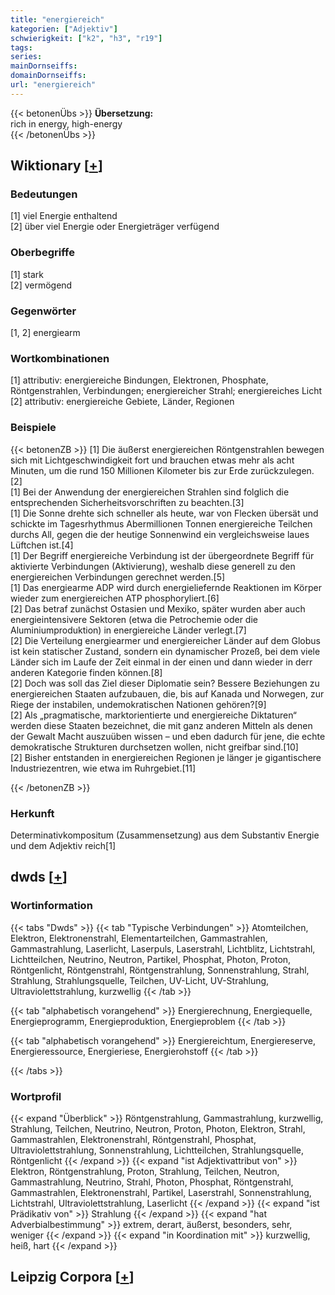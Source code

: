 ```yaml
---
title: "energiereich"
kategorien: ["Adjektiv"]
schwierigkeit: ["k2", "h3", "r19"]
tags:
series:
mainDornseiffs:
domainDornseiffs:
url: "energiereich"
---
```


{{< betonenÜbs >}}
**Übersetzung:**  
rich  in energy, high-energy  
{{< /betonenÜbs >}}

## Wiktionary [[+](https://de.wiktionary.org/wiki/energiereich)]

### Bedeutungen
[1] viel Energie enthaltend  
[2] über viel Energie oder Energieträger verfügend  

### Oberbegriffe
[1] stark  
[2] vermögend  

### Gegenwörter
[1, 2] energiearm  

### Wortkombinationen
[1] attributiv: energiereiche Bindungen, Elektronen, Phosphate, Röntgenstrahlen, Verbindungen; energiereicher Strahl; energiereiches Licht  
[2] attributiv: energiereiche Gebiete, Länder, Regionen  

### Beispiele
{{< betonenZB >}}
[1] Die äußerst energiereichen Röntgenstrahlen bewegen sich mit Lichtgeschwindigkeit fort und brauchen etwas mehr als acht Minuten, um die rund 150 Millionen Kilometer bis zur Erde zurückzulegen.[2]  
[1] Bei der Anwendung der energiereichen Strahlen sind folglich die entsprechenden Sicherheitsvorschriften zu beachten.[3]  
[1] Die Sonne drehte sich schneller als heute, war von Flecken übersät und schickte im Tagesrhythmus Abermillionen Tonnen energiereiche Teilchen durchs All, gegen die der heutige Sonnenwind ein vergleichsweise laues Lüftchen ist.[4]  
[1] Der Begriff energiereiche Verbindung ist der übergeordnete Begriff für aktivierte Verbindungen (Aktivierung), weshalb diese generell zu den energiereichen Verbindungen gerechnet werden.[5]  
[1] Das energiearme ADP wird durch energieliefernde Reaktionen im Körper wieder zum energiereichen ATP phosphoryliert.[6]  
[2] Das betraf zunächst Ostasien und Mexiko, später wurden aber auch energieintensivere Sektoren (etwa die Petrochemie oder die Aluminiumproduktion) in energiereiche Länder verlegt.[7]  
[2] Die Verteilung energiearmer und energiereicher Länder auf dem Globus ist kein statischer Zustand, sondern ein dynamischer Prozeß, bei dem viele Länder sich im Laufe der Zeit einmal in der einen und dann wieder in derr anderen Kategorie finden können.[8]  
[2] Doch was soll das Ziel dieser Diplomatie sein? Bessere Beziehungen zu energiereichen Staaten aufzubauen, die, bis auf Kanada und Norwegen, zur Riege der instabilen, undemokratischen Nationen gehören?[9]  
[2] Als „pragmatische, marktorientierte und energiereiche Diktaturen“ werden diese Staaten bezeichnet, die mit ganz anderen Mitteln als denen der Gewalt Macht auszuüben wissen – und eben dadurch für jene, die echte demokratische Strukturen durchsetzen wollen, nicht greifbar sind.[10]  
[2] Bisher entstanden in energiereichen Regionen je länger je gigantischere Industriezentren, wie etwa im Ruhrgebiet.[11]  

{{< /betonenZB >}}
### Herkunft
Determinativkompositum (Zusammensetzung) aus dem Substantiv Energie und dem Adjektiv reich[1]  



## dwds [[+](https://www.dwds.de/wb/energiereich)]

### Wortinformation
{{< tabs "Dwds" >}}
{{< tab "Typische Verbindungen" >}}
Atomteilchen, Elektron, Elektronenstrahl, Elementarteilchen, Gammastrahlen, Gammastrahlung, Laserlicht, Laserpuls, Laserstrahl, Lichtblitz, Lichtstrahl, Lichtteilchen, Neutrino, Neutron, Partikel, Phosphat, Photon, Proton, Röntgenlicht, Röntgenstrahl, Röntgenstrahlung, Sonnenstrahlung, Strahl, Strahlung, Strahlungsquelle, Teilchen, UV-Licht, UV-Strahlung, Ultraviolettstrahlung, kurzwellig
{{< /tab >}}

{{< tab "alphabetisch vorangehend" >}}
Energierechnung, Energiequelle, Energieprogramm, Energieproduktion, Energieproblem
{{< /tab >}}

{{< tab "alphabetisch vorangehend" >}}
Energiereichtum, Energiereserve, Energieressource, Energieriese, Energierohstoff
{{< /tab >}}

{{< /tabs >}}

### Wortprofil
{{< expand "Überblick" >}} Röntgenstrahlung, Gammastrahlung, kurzwellig, Strahlung, Teilchen, Neutrino, Neutron, Proton, Photon, Elektron, Strahl, Gammastrahlen, Elektronenstrahl, Röntgenstrahl, Phosphat, Ultraviolettstrahlung, Sonnenstrahlung, Lichtteilchen, Strahlungsquelle, Röntgenlicht {{< /expand >}}
{{< expand "ist Adjektivattribut von" >}} Elektron, Röntgenstrahlung, Proton, Strahlung, Teilchen, Neutron, Gammastrahlung, Neutrino, Strahl, Photon, Phosphat, Röntgenstrahl, Gammastrahlen, Elektronenstrahl, Partikel, Laserstrahl, Sonnenstrahlung, Lichtstrahl, Ultraviolettstrahlung, Laserlicht {{< /expand >}}
{{< expand "ist Prädikativ von" >}} Strahlung {{< /expand >}}
{{< expand "hat Adverbialbestimmung" >}} extrem, derart, äußerst, besonders, sehr, weniger {{< /expand >}}
{{< expand "in Koordination mit" >}} kurzwellig, heiß, hart {{< /expand >}}

## Leipzig Corpora [[+](https://corpora.uni-leipzig.de/en/res?word=energiereich&corpusId=deu_newscrawl-public_2018)]

